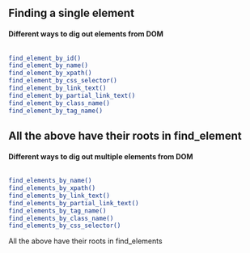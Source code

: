 ## Finding a single element
#### Different ways to dig out elements from DOM
```sh

find_element_by_id()
find_element_by_name()
find_element_by_xpath()
find_element_by_css_selector()
find_element_by_link_text()
find_element_by_partial_link_text()
find_element_by_class_name()
find_element_by_tag_name()

```
All the above have their roots in find_element
---


#### Different ways to dig out multiple elements from DOM
```sh

find_elements_by_name()
find_elements_by_xpath()
find_elements_by_link_text()
find_elements_by_partial_link_text()
find_elements_by_tag_name()
find_elements_by_class_name()
find_elements_by_css_selector()

```
All the above have their roots in find_elements
